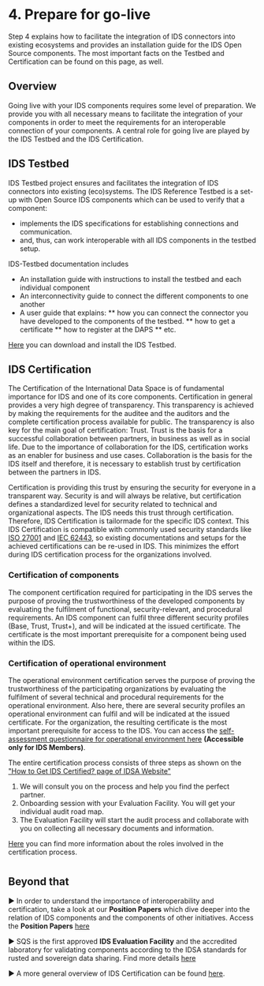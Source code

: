 # 4. Prepare for go-live
Step 4 explains how to facilitate the integration of IDS connectors into existing ecosystems and provides an installation guide for the IDS Open Source components. The most important facts on the Testbed and Certification can be found on this page, as well.

## Overview
Going live with your IDS components requires some level of preparation. We provide you with all necessary means to facilitate the integration of your components in order to meet the requirements for an interoperable connection of your components. A central role for going live are played by the IDS Testbed and the IDS Certification.

## IDS Testbed
IDS Testbed project ensures and facilitates the integration of IDS connectors into existing (eco)systems.
The IDS Reference Testbed is a set-up with Open Source IDS components which can be used to verify that a component:
* implements the IDS specifications for establishing connections and communication.
* and, thus, can work interoperable with all IDS components in the testbed setup.

IDS-Testbed documentation includes
* An installation guide with instructions to install the testbed and each individual component
* An interconnectivity guide to connect the different components to one another
* A user guide that explains:
** how you can connect the connector you have developed to the components of the testbed.
** how to get a certificate
** how to register at the DAPS
** etc.

[Here](https://github.com/International-Data-Spaces-Association/IDS-testbed) you can download and install the IDS Testbed.
 
## IDS Certification

The Certification of the International Data Space is of fundamental importance for IDS and one of its core components. Certification in general provides a very high degree of transparency. This transparency is achieved by making the requirements for the auditee and the auditors and the complete certification process available for public. The transparency is also key for the main goal of certification: Trust. Trust is the basis for a successful collaboration between partners, in business as well as in social life. Due to the importance of collaboration for the IDS, certification works as an enabler for business and use cases. Collaboration is the basis for the IDS itself and therefore, it is necessary to establish trust by certification between the partners in IDS.

Certification is providing this trust by ensuring the security for everyone in a transparent way. Security is and will always be relative, but certification defines a standardized level for security related to technical and organizational aspects. The IDS needs this trust through certification. Therefore, IDS Certification is tailormade for
the specific IDS context. This IDS Certification is compatible with commonly used security standards like [ISO 27001](https://en.wikipedia.org/wiki/ISO/IEC_27001) and [IEC 62443](https://en.wikipedia.org/wiki/IEC_62443), so existing documentations and setups for the achieved certifications can be re-used in IDS. This minimizes the effort during IDS certification process for the organizations involved.

### Certification of components
The component certification required for participating in the IDS serves the purpose of proving the trustworthiness of the developed components by evaluating the fulfilment of functional, security-relevant, and procedural requirements. An IDS component can fulfil three different security profiles (Base, Trust, Trust+), and will be indicated at the issued certificate. The certificate is the most important prerequisite for a component being used within the IDS.

### Certification of operational environment
The operational environment certification serves the purpose of proving the trustworthiness of the participating organizations by evaluating the fulfilment of several technical and procedural requirements for the operational environment. Also here, there are several security profiles an operational environment can fulfil and will be indicated at the issued certificate. For the organization, the resulting certificate is the most important prerequisite for access to the IDS. You can access the [self-assessment questionnaire for operational environment here](https://industrialdataspace.jiveon.com/docs/DOC-4292) **(Accessible only for IDS Members)**.

The entire certification process consists of three steps as shown on the ["How to Get IDS Certified? page of IDSA Website"](https://internationaldataspaces.org/use/certification/)

1. We will consult you on the process and help you find the perfect partner.
2. Onboarding session with your Evaluation Facility. You will get your individual audit road map.
3. The Evaluation Facility will start the audit process and collaborate with you on collecting all necessary documents and information.

[Here](Roles-in-Certification.md) you can find more information about the roles involved in the certification process. 
#

## Beyond that
:arrow_forward: In order to understand the importance of interoperability and certification, take a look at our **Position Papers** which dive deeper into the relation of IDS components and the components of other initiatives. Access the **Position Papers** [here](https://internationaldataspaces.org/publications/position-papers/)

:arrow_forward: SQS is the first approved **IDS Evaluation Facility** and the accredited laboratory for validating components according to the IDSA standards for rusted and sovereign data sharing. Find more details [here](https://www.sqs.es/qaas/?lang=en#q-idsa)

:arrow_forward: A more general overview of IDS Certification can be found [here](https://internationaldataspaces.org/offers/certification/).
